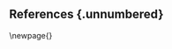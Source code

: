 <!-- 
Do not edit this page.

References are automatically generated from the BibTex file (References.bib)

...which you should create using your reference manager.
-->

## References {.unnumbered}

\newpage{}